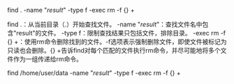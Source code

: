 
find . -name "*result*" -type f -exec rm -f {} +

find .：从当前目录（.）开始查找文件。
-name "*result*"：查找文件名中包含"result"的文件。
-type f：限制查找结果只包括文件，排除目录。
-exec rm -f {} +：使用rm命令删除找到的文件。-f选项表示强制删除文件，即使文件被标记为只读也会删除。{} +告诉find对每个匹配的文件执行rm命令，并尽可能地将多个文件作为一组传递给rm命令。

find /home/user/data -name "*result*" -type f -exec rm -f {} +
